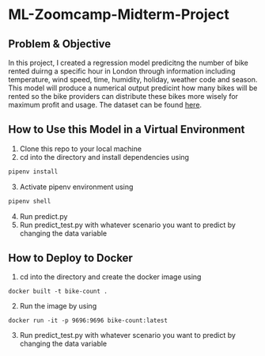 # ML-Zoomcamp-Midterm-Project

## Problem & Objective
In this project, I created a regression model predicitng the number of bike rented duirng a specific hour in London through information including temperature, wind speed, time, humidity, holiday, weather code and season. This model will produce a numerical output predicint how many bikes will be rented so the bike providers can distribute these bikes more wisely for maximum profit and usage. The dataset can be found [here](https://www.kaggle.com/hmavrodiev/london-bike-sharing-dataset).

## How to Use this Model in a Virtual Environment
1. Clone this repo to your local machine
2. cd into the directory and install dependencies using 
```python
pipenv install
```
3. Activate pipenv environment using
```bash
pipenv shell
```
4. Run predict.py
5. Run predict_test.py with whatever scenario you want to predict by changing the data variable

## How to Deploy to Docker
1. cd into the directory and create the docker image using
```docker
docker built -t bike-count .
```
2. Run the image by using
```docker
docker run -it -p 9696:9696 bike-count:latest
```
3. Run predict_test.py with whatever scenario you want to predict by changing the data variable
